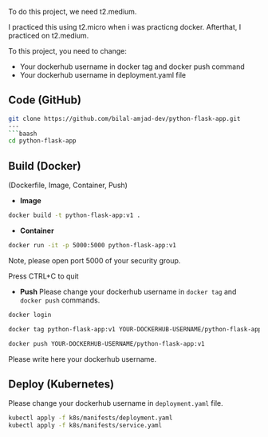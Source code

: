To do this project, we need t2.medium. 

I practiced this using t2.micro when i was practicng docker. Afterthat, I practiced on t2.medium. 

To this project, you need to change:
- Your dockerhub username in docker tag and docker push command
- Your dockerhub username in deployment.yaml file 





## Code (GitHub)
```bash
git clone https://github.com/bilal-amjad-dev/python-flask-app.git
---
```baash
cd python-flask-app
```



## Build (Docker) 
(Dockerfile, Image, Container, Push)
- **Image**
```bash
docker build -t python-flask-app:v1 .
```

- **Container**
```bash
docker run -it -p 5000:5000 python-flask-app:v1
```

Note, please open port 5000 of your security group.

Press CTRL+C to quit


- **Push**
Please change your dockerhub username in `docker tag` and `docker push` commands.

```bash
docker login
```
```bash
docker tag python-flask-app:v1 YOUR-DOCKERHUB-USERNAME/python-flask-app:v1
```
```bash
docker push YOUR-DOCKERHUB-USERNAME/python-flask-app:v1
```

Please write here your dockerhub username. 

## Deploy (Kubernetes)

Please change your dockerhub username in `deployment.yaml` file. 

```bash
kubectl apply -f k8s/manifests/deployment.yaml
kubectl apply -f k8s/manifests/service.yaml
```






